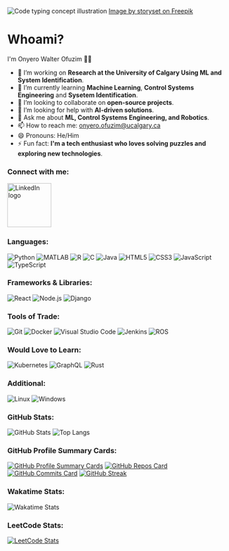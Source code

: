 <img src="https://github.com/Waltberry/Waltberry/assets/63509339/2cc54779-095e-45cc-b5ce-49f923994659" alt="Code typing concept illustration" style="max-width:100%; height:auto;"/>
<a href="https://www.freepik.com/free-vector/code-typing-concept-illustration_10259340.htm#fromView=search&page=1&position=15&uuid=1099da59-1dbb-4560-ac6e-8753878cf749">Image by storyset on Freepik</a>

# Whoami?

I'm Onyero Walter Ofuzim 🧑‍💻

- 🔭 I’m working on **Research at the University of Calgary Using ML and System Identification**.
- 🌱 I’m currently learning **Machine Learning**, **Control Systems Engineering** and **Sysetem Identification**.
- 👯 I’m looking to collaborate on **open-source projects**.
- 🤔 I’m looking for help with **AI-driven solutions**.
- 💬 Ask me about **ML, Control Systems Engineering, and Robotics**.
- 📫 How to reach me: [onyero.ofuzim@ucalgary.ca](mailto:onyero.ofuzim@ucalgary.ca)
- 😄 Pronouns: He/Him
- ⚡ Fun fact: **I'm a tech enthusiast who loves solving puzzles and exploring new technologies**.

### Connect with me:
[<img src="https://img.shields.io/badge/LinkedIn-0077B5?style=for-the-badge&logo=linkedin&logoColor=white" alt="LinkedIn logo" width="100">](https://www.linkedin.com/in/onyero-walter-ofuzim-189301107/)

### Languages:
![Python](https://img.shields.io/badge/Python-3776AB?style=for-the-badge&logo=python&logoColor=white)
![MATLAB](https://img.shields.io/badge/MATLAB-0076A8?style=for-the-badge&logo=mathworks&logoColor=red)
![R](https://img.shields.io/badge/R-276DC3?style=for-the-badge&logo=r&logoColor=white)
![C](https://img.shields.io/badge/C-A8B9CC?style=for-the-badge&logo=c&logoColor=white)
![Java](https://img.shields.io/badge/Java-007396?style=for-the-badge&logo=java&logoColor=white)
![HTML5](https://img.shields.io/badge/HTML5-E34F26?style=for-the-badge&logo=html5&logoColor=white)
![CSS3](https://img.shields.io/badge/CSS3-1572B6?style=for-the-badge&logo=css3&logoColor=white)
![JavaScript](https://img.shields.io/badge/JavaScript-F7DF1E?style=for-the-badge&logo=javascript&logoColor=black)
![TypeScript](https://img.shields.io/badge/TypeScript-007ACC?style=for-the-badge&logo=typescript&logoColor=white)


### Frameworks & Libraries:
![React](https://img.shields.io/badge/React-20232A?style=for-the-badge&logo=react&logoColor=61DAFB)
![Node.js](https://img.shields.io/badge/Node.js-339933?style=for-the-badge&logo=nodedotjs&logoColor=white)
![Django](https://img.shields.io/badge/Django-092E20?style=for-the-badge&logo=django&logoColor=white)

### Tools of Trade:
![Git](https://img.shields.io/badge/Git-F05032?style=for-the-badge&logo=git&logoColor=white)
![Docker](https://img.shields.io/badge/Docker-2496ED?style=for-the-badge&logo=docker&logoColor=white)
![Visual Studio Code](https://img.shields.io/badge/Visual_Studio_Code-0078D4?style=for-the-badge&logo=visual%20studio%20code&logoColor=white)
![Jenkins](https://img.shields.io/badge/Jenkins-D24939?style=for-the-badge&logo=jenkins&logoColor=white)
![ROS](https://img.shields.io/badge/ROS-22314E?style=for-the-badge&logo=ros&logoColor=white)

### Would Love to Learn:
![Kubernetes](https://img.shields.io/badge/Kubernetes-326CE5?style=for-the-badge&logo=kubernetes&logoColor=white)
![GraphQL](https://img.shields.io/badge/GraphQL-E10098?style=for-the-badge&logo=graphql&logoColor=white)
![Rust](https://img.shields.io/badge/Rust-000000?style=for-the-badge&logo=rust&logoColor=white)

### Additional:
![Linux](https://img.shields.io/badge/Linux-FCC624?style=for-the-badge&logo=linux&logoColor=black)
![Windows](https://img.shields.io/badge/Windows-0078D6?style=for-the-badge&logo=windows&logoColor=white)

### GitHub Stats:
![GitHub Stats](https://github-readme-stats.vercel.app/api?username=Waltberry&show_icons=true&theme=radical)
![Top Langs](https://github-readme-stats.vercel.app/api/top-langs/?username=Waltberry&layout=compact&theme=radical)

### GitHub Profile Summary Cards:
[![GitHub Profile Summary Cards](https://github-profile-summary-cards.vercel.app/api/cards/profile-details?username=Waltberry&theme=vue)](https://github.com/Waltberry)
[![GitHub Repos Card](https://github-profile-summary-cards.vercel.app/api/cards/repos-per-language?username=Waltberry&theme=vue)](https://github.com/Waltberry)
[![GitHub Commits Card](https://github-profile-summary-cards.vercel.app/api/cards/most-commit-language?username=Waltberry&theme=vue)](https://github.com/Waltberry)
[![GitHub Streak](https://github-readme-streak-stats.herokuapp.com/?user=Waltberry&theme=vue)](https://github.com/Waltberry)

### Wakatime Stats:
![Wakatime Stats](https://github-readme-stats.vercel.app/api/wakatime?username=Waltberry&layout=compact&theme=radical)

### LeetCode Stats:
[![LeetCode Stats](https://leetcard.jacoblin.cool/MadWalt?theme=light&font=Baloo%202&ext=heatmap)](https://leetcode.com/u/MadWalt/)
